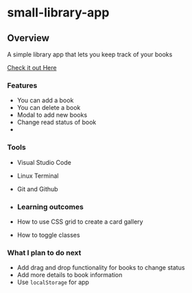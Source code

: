 # small-library-app
## Overview
A simple library app that lets you keep track of your books

[Check it out Here](https://ernesttan.com/small-library-app/)
### Features
- You can add a book
- You can delete a book
- Modal to add new books
- Change read status of book
- 
### Tools
- Visual Studio Code
- Linux Terminal
- Git and Github

- ### Learning outcomes
- How to use CSS grid to create a card gallery
- How to toggle classes

### What I plan to do next
- Add drag and drop functionality for books to change status
- Add more details to book information
- Use ```localStorage``` for app
